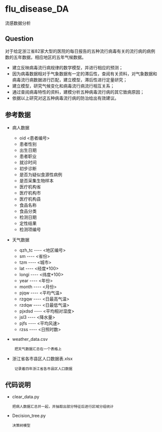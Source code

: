 # flu_disease_DA
流感数据分析

## Question
对于给定浙江省82家大型的医院的每日报告的五种流行病毒有关的流行病的病例数的五年数据，相应地区的五年气候数据。
 * 建立反映病毒流行病规律的数学模型，并进行相应的预测；
 * 因为病毒数据相对于气象数据有一定的滞后性，查阅有关资料，对气象数据和病毒流行病数据进行匹配，建立模型，滞后性进行定量研究；
 * 建立模型，研究气候变化和病毒流行病流行相互关系；
 * 通过查阅病毒特性的资料，建模分析五种病毒流行病的其它致病原因；
 * 依据以上研究对这五种病毒流行病的防治给出有效建议。
 
 ## 参考数据
 - 病人数据
   - oid <患者编号>
   - 患者性别
   - 出生日期
   - 患者职业
   - 就诊时间
   - 初步诊断
   - 是否为疑似食源性病例
   - 是否采集生物样本
   - 医疗机构省
   - 医疗机构市
   - 医疗机构县
   - 食品名称
   - 食品分类
   - 检测日期
   - 定性结果
   - 检测项编号
  
  - 天气数据
    - qzh_tc    ---- <地区编号>
    - sm        ---- <省份>
    - tzm       ---- <城市>
    - lat       ---- <经度*100>
    - longi     ---- <纬度*100>
    - year      ---- <年份>
    - month     ---- <月份>
    - pjqw      ---- <平均气温>
    - rzgqw     ---- <日最高气温>
    - rzdqw     ---- <日最低气温>
    - pjxdsd    ---- <平均相对湿度>
    - jsl3      ---- <降水量>
    - pjfs      ---- <平均风速>
    - rzss      ---- <日照时数>
   
   - weather_data.csv
   
          把天气数据汇总在一个表格上
   
   - 浙江省各市县区人口数据表.xlsx
   
          记录着四年浙江省各市县区人口数据
   
## 代码说明
  - clear_data.py
  
        把病人数据汇总并一起，并抽取出部分特征后进行区域分组统计
 
  - Decision_tree.py
 
        决策树模型
 
   
